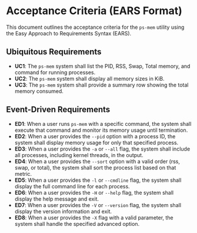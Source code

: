 # Acceptance Criteria (EARS Format)

This document outlines the acceptance criteria for the `ps-mem` utility using the Easy Approach to Requirements Syntax (EARS).

## Ubiquitous Requirements

*   **UC1**: The `ps-mem` system shall list the PID, RSS, Swap, Total memory, and command for running processes.
*   **UC2**: The `ps-mem` system shall display all memory sizes in KiB.
*   **UC3**: The `ps-mem` system shall provide a summary row showing the total memory consumed.

## Event-Driven Requirements

*   **ED1**: When a user runs `ps-mem` with a specific command, the system shall execute that command and monitor its memory usage until termination.
*   **ED2**: When a user provides the `--pid` option with a process ID, the system shall display memory usage for only that specified process.
*   **ED3**: When a user provides the `-a` or `--all` flag, the system shall include all processes, including kernel threads, in the output.
*   **ED4**: When a user provides the `--sort` option with a valid order (rss, swap, or total), the system shall sort the process list based on that metric.
*   **ED5**: When a user provides the `-l` or `--cmdline` flag, the system shall display the full command line for each process.
*   **ED6**: When a user provides the `-H` or `--help` flag, the system shall display the help message and exit.
*   **ED7**: When a user provides the `-V` or `--version` flag, the system shall display the version information and exit.
*   **ED8**: When a user provides the `-X` flag with a valid parameter, the system shall handle the specified advanced option.

